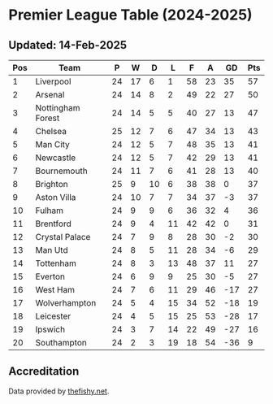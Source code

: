# Premier League Table (2024-2025)
## Updated: 14-Feb-2025

| Pos | Team | P | W | D | L | F | A | GD | Pts |
| --- | --- | --- | --- | --- | --- | --- | --- | --- | --- |
| 1 | Liverpool | 24 | 17 | 6 | 1 | 58 | 23 | 35 | 57 |
| 2 | Arsenal | 24 | 14 | 8 | 2 | 49 | 22 | 27 | 50 |
| 3 | Nottingham Forest | 24 | 14 | 5 | 5 | 40 | 27 | 13 | 47 |
| 4 | Chelsea | 25 | 12 | 7 | 6 | 47 | 34 | 13 | 43 |
| 5 | Man City | 24 | 12 | 5 | 7 | 48 | 35 | 13 | 41 |
| 6 | Newcastle | 24 | 12 | 5 | 7 | 42 | 29 | 13 | 41 |
| 7 | Bournemouth | 24 | 11 | 7 | 6 | 41 | 28 | 13 | 40 |
| 8 | Brighton | 25 | 9 | 10 | 6 | 38 | 38 | 0 | 37 |
| 9 | Aston Villa | 24 | 10 | 7 | 7 | 34 | 37 | -3 | 37 |
| 10 | Fulham | 24 | 9 | 9 | 6 | 36 | 32 | 4 | 36 |
| 11 | Brentford | 24 | 9 | 4 | 11 | 42 | 42 | 0 | 31 |
| 12 | Crystal Palace | 24 | 7 | 9 | 8 | 28 | 30 | -2 | 30 |
| 13 | Man Utd | 24 | 8 | 5 | 11 | 28 | 34 | -6 | 29 |
| 14 | Tottenham | 24 | 8 | 3 | 13 | 48 | 37 | 11 | 27 |
| 15 | Everton | 24 | 6 | 9 | 9 | 25 | 30 | -5 | 27 |
| 16 | West Ham | 24 | 7 | 6 | 11 | 29 | 46 | -17 | 27 |
| 17 | Wolverhampton | 24 | 5 | 4 | 15 | 34 | 52 | -18 | 19 |
| 18 | Leicester | 24 | 4 | 5 | 15 | 25 | 53 | -28 | 17 |
| 19 | Ipswich | 24 | 3 | 7 | 14 | 22 | 49 | -27 | 16 |
| 20 | Southampton | 24 | 2 | 3 | 19 | 18 | 54 | -36 | 9 |

## Accreditation 

Data provided by [thefishy.net](https://www.thefishy.net/).